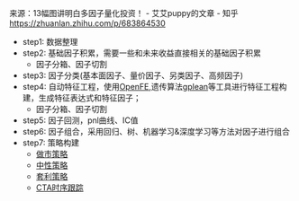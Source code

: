 来源：13幅图讲明白多因子量化投资！ - 艾艾puppy的文章 - 知乎
https://zhuanlan.zhihu.com/p/683864530

- step1: 数据整理
- step2: 基础因子积累，需要一些和未来收益直接相关的基础因子积累
  - 因子分箱、因子切割
- step3: 因子分类(基本面因子、量价因子、另类因子、高频因子)
- step4: 自动特征工程，使用[OpenFE](https://zhuanlan.zhihu.com/p/587075465),遗传算法[gplean](https://zhuanlan.zhihu.com/p/683020472)等工具进行特征工程构建，生成特征表达式和特征因子；
  - 因子分箱、因子切割
- step5: 因子回测，pnl曲线、IC值
- step6: 因子组合，采用回归、树、机器学习&深度学习等方法对因子进行组合
- step7: 策略构建
  - [做市策略](https://zhuanlan.zhihu.com/p/256945351)
  - [中性策略](https://zhuanlan.zhihu.com/p/430097926)
  - [套利策略]()
  - [CTA时序跟踪]()
